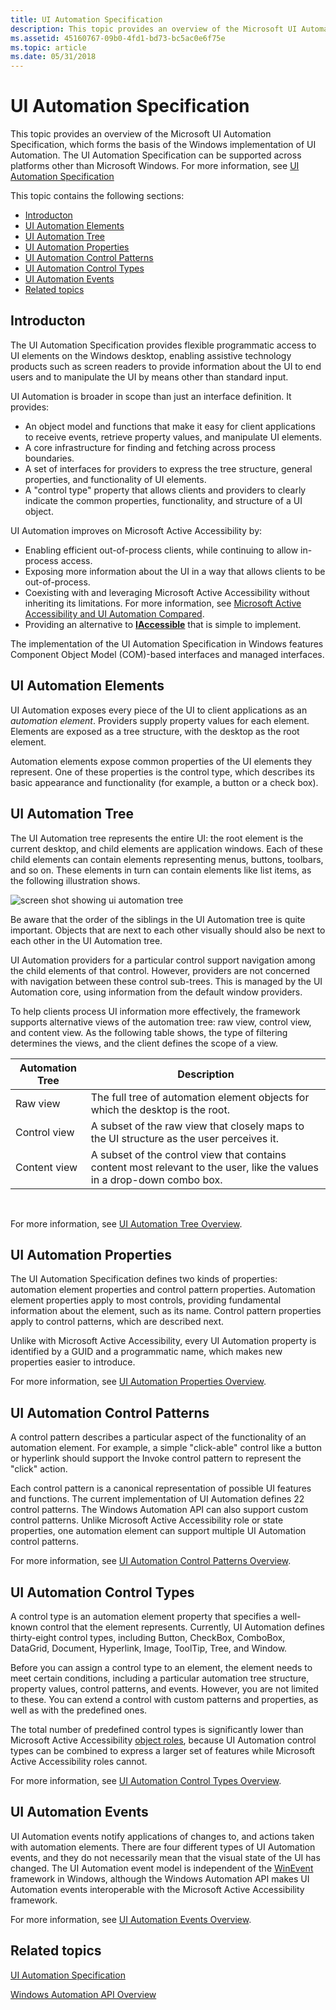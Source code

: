 ```yaml
---
title: UI Automation Specification
description: This topic provides an overview of the Microsoft UI Automation Specification, which forms the basis of the Windows implementation of UI Automation.
ms.assetid: 45160767-09b0-4fd1-bd73-bc5ac0e6f75e
ms.topic: article
ms.date: 05/31/2018
---
```


# UI Automation Specification

This topic provides an overview of the Microsoft UI Automation Specification, which forms the basis of the Windows implementation of UI Automation. The UI Automation Specification can be supported across platforms other than Microsoft Windows. For more information, see [UI Automation Specification]( https://go.microsoft.com/fwlink/p/?linkid=198404)

This topic contains the following sections:

-   [Introducton](#introducton)
-   [UI Automation Elements](#ui-automation-elements)
-   [UI Automation Tree](#ui-automation-tree)
-   [UI Automation Properties](#ui-automation-properties)
-   [UI Automation Control Patterns](#ui-automation-control-patterns)
-   [UI Automation Control Types](#ui-automation-control-types)
-   [UI Automation Events](#ui-automation-events)
-   [Related topics](#related-topics)

## Introducton

The UI Automation Specification provides flexible programmatic access to UI elements on the Windows desktop, enabling assistive technology products such as screen readers to provide information about the UI to end users and to manipulate the UI by means other than standard input.

UI Automation is broader in scope than just an interface definition. It provides:

-   An object model and functions that make it easy for client applications to receive events, retrieve property values, and manipulate UI elements.
-   A core infrastructure for finding and fetching across process boundaries.
-   A set of interfaces for providers to express the tree structure, general properties, and functionality of UI elements.
-   A "control type" property that allows clients and providers to clearly indicate the common properties, functionality, and structure of a UI object.

UI Automation improves on Microsoft Active Accessibility by:

-   Enabling efficient out-of-process clients, while continuing to allow in-process access.
-   Exposing more information about the UI in a way that allows clients to be out-of-process.
-   Coexisting with and leveraging Microsoft Active Accessibility without inheriting its limitations. For more information, see [Microsoft Active Accessibility and UI Automation Compared](microsoft-active-accessibility-and-ui-automation-compared.md).
-   Providing an alternative to [**IAccessible**](/windows/desktop/api/oleacc/nn-oleacc-iaccessible) that is simple to implement.

The implementation of the UI Automation Specification in Windows features Component Object Model (COM)-based interfaces and managed interfaces.

## UI Automation Elements

UI Automation exposes every piece of the UI to client applications as an *automation element*. Providers supply property values for each element. Elements are exposed as a tree structure, with the desktop as the root element.

Automation elements expose common properties of the UI elements they represent. One of these properties is the control type, which describes its basic appearance and functionality (for example, a button or a check box).

## UI Automation Tree

The UI Automation tree represents the entire UI: the root element is the current desktop, and child elements are application windows. Each of these child elements can contain elements representing menus, buttons, toolbars, and so on. These elements in turn can contain elements like list items, as the following illustration shows.

![screen shot showing ui automation tree](images/uiatree.gif)

Be aware that the order of the siblings in the UI Automation tree is quite important. Objects that are next to each other visually should also be next to each other in the UI Automation tree.

UI Automation providers for a particular control support navigation among the child elements of that control. However, providers are not concerned with navigation between these control sub-trees. This is managed by the UI Automation core, using information from the default window providers.

To help clients process UI information more effectively, the framework supports alternative views of the automation tree: raw view, control view, and content view. As the following table shows, the type of filtering determines the views, and the client defines the scope of a view.



| Automation Tree | Description                                                                                                             |
|-----------------|-------------------------------------------------------------------------------------------------------------------------|
| Raw view        | The full tree of automation element objects for which the desktop is the root.                                          |
| Control view    | A subset of the raw view that closely maps to the UI structure as the user perceives it.                                |
| Content view    | A subset of the control view that contains content most relevant to the user, like the values in a drop-down combo box. |



 

For more information, see [UI Automation Tree Overview](uiauto-treeoverview.md).

## UI Automation Properties

The UI Automation Specification defines two kinds of properties: automation element properties and control pattern properties. Automation element properties apply to most controls, providing fundamental information about the element, such as its name. Control pattern properties apply to control patterns, which are described next.

Unlike with Microsoft Active Accessibility, every UI Automation property is identified by a GUID and a programmatic name, which makes new properties easier to introduce.

For more information, see [UI Automation Properties Overview](uiauto-propertiesoverview.md).

## UI Automation Control Patterns

A control pattern describes a particular aspect of the functionality of an automation element. For example, a simple "click-able" control like a button or hyperlink should support the Invoke control pattern to represent the "click" action.

Each control pattern is a canonical representation of possible UI features and functions. The current implementation of UI Automation defines 22 control patterns. The Windows Automation API can also support custom control patterns. Unlike Microsoft Active Accessibility role or state properties, one automation element can support multiple UI Automation control patterns.

For more information, see [UI Automation Control Patterns Overview](uiauto-controlpatternsoverview.md).

## UI Automation Control Types

A control type is an automation element property that specifies a well-known control that the element represents. Currently, UI Automation defines thirty-eight control types, including Button, CheckBox, ComboBox, DataGrid, Document, Hyperlink, Image, ToolTip, Tree, and Window.

Before you can assign a control type to an element, the element needs to meet certain conditions, including a particular automation tree structure, property values, control patterns, and events. However, you are not limited to these. You can extend a control with custom patterns and properties, as well as with the predefined ones.

The total number of predefined control types is significantly lower than Microsoft Active Accessibility [object roles](object-roles.md), because UI Automation control types can be combined to express a larger set of features while Microsoft Active Accessibility roles cannot.

For more information, see [UI Automation Control Types Overview](uiauto-controltypesoverview.md).

## UI Automation Events

UI Automation events notify applications of changes to, and actions taken with automation elements. There are four different types of UI Automation events, and they do not necessarily mean that the visual state of the UI has changed. The UI Automation event model is independent of the [WinEvent](winevents-infrastructure.md) framework in Windows, although the Windows Automation API makes UI Automation events interoperable with the Microsoft Active Accessibility framework.

For more information, see [UI Automation Events Overview](uiauto-eventsoverview.md).

## Related topics

<dl> <dt>

[UI Automation Specification]( https://go.microsoft.com/fwlink/p/?linkid=198404)
</dt> <dt>

[Windows Automation API Overview](windows-automation-api-overview.md)
</dt> </dl>

 

 




